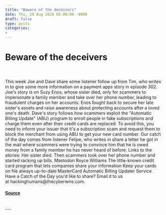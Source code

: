 ```yaml
---
title: "Beware of the deceivers"
date: Thu, 29 Aug 2024 05:00:00 -0000
draft: false
type: posts
categories: 
- 
---
```

# Beware of the deceivers

<br/>

<br/>
This week Joe and Dave share some listener follow up from Tim, who writes in to give some more information on a payment apps story in episode 302. Joe's story is on Suzy Enos, whose sister died, only for scammers to impersonate a family member and take over her phone number, leading to fraudulent charges on her accounts. Enos fought back to secure her late sister's assets and raise awareness about protecting accounts after a loved one's death. Dave's story follows how scammers exploit the "Automatic Billing Update" (ABU) program to enroll people in fake subscriptions and charge them even after their credit cards are replaced. To avoid this, you need to inform your issuer that it's a subscription scam and request them to block the merchant from using ABU to get your new card number. Our catch of the day comes from listener Felipe, who writes in share a letter he got in the mail where scammers were trying to convince him that he is owed money from a family member he has never heard of before. Links to the stories: Her sister died. Then scammers took over her phone number and started racking up bills. Mastodon Royce Williams The little-known credit card program that lets companies share your information Keep your cards on file always up-to-date MasterCard Automatic Billing Updater Service Have a Catch of the Day you'd like to share? Email it to us at hackinghumans@thecyberwire.com.

#### [Source](https://thecyberwire.com/podcasts/hacking-humans/304/notes)

<br/>
---
